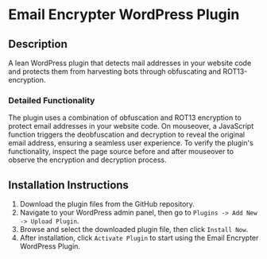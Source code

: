 # Email Encrypter WordPress Plugin

## Description
A lean WordPress plugin that detects mail addresses in your website code and protects them from harvesting bots through obfuscating and ROT13-encryption.

### Detailed Functionality
The plugin uses a combination of obfuscation and ROT13 encryption to protect email addresses in your website code. On mouseover, a JavaScript function triggers the deobfuscation and decryption to reveal the original email address, ensuring a seamless user experience. To verify the plugin's functionality, inspect the page source before and after mouseover to observe the encryption and decryption process.

## Installation Instructions
1. Download the plugin files from the GitHub repository.
2. Navigate to your WordPress admin panel, then go to `Plugins -> Add New -> Upload Plugin`.
3. Browse and select the downloaded plugin file, then click `Install Now`.
4. After installation, click `Activate Plugin` to start using the Email Encrypter WordPress Plugin.
